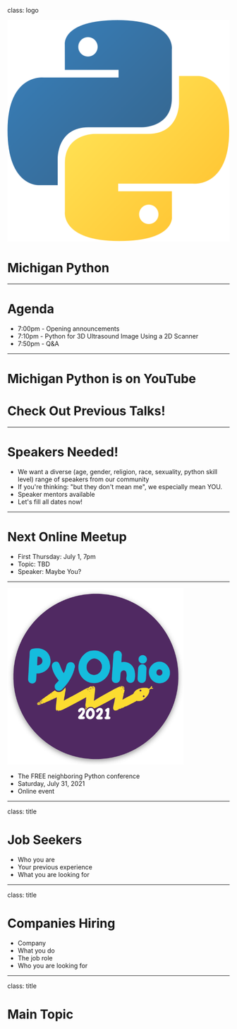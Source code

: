 class: logo

![Michigan Python](python.svg)

# Michigan Python

---

# Agenda

- 7:00pm - Opening announcements
- 7:10pm - Python for 3D Ultrasound Image Using a 2D Scanner
- 7:50pm - Q&A

---

# Michigan Python is on YouTube
# Check Out Previous Talks!

---

# Speakers Needed!

- We want a diverse (age, gender, religion, race, sexuality, python skill level) range of speakers from our community
- If you're thinking: "but they don't mean me", we especially mean YOU.
- Speaker mentors available
- Let's fill all dates now!

---

# Next Online Meetup

- First Thursday: July 1, 7pm
- Topic: TBD
- Speaker: Maybe You? 

---

<img src="pyohio-2021-logo-sticker.png" width=400>

- The FREE neighboring Python conference
- Saturday, July 31, 2021
- Online event

---

class: title

# Job Seekers

- Who you are
- Your previous experience
- What you are looking for

---

class: title

# Companies Hiring

- Company
- What you do
- The job role
- Who you are looking for

---

class: title

# Main Topic


